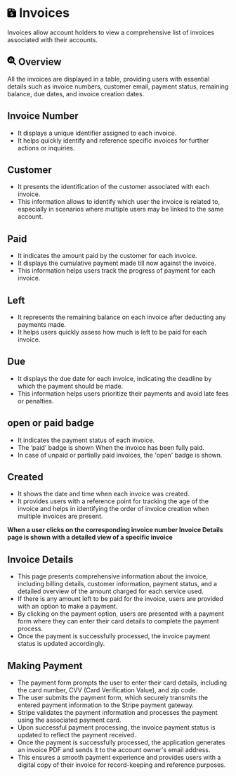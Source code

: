 # <img src="https://raw.githubusercontent.com/vishaldhole173/pro-stream-documentation/main/fontawesome/svgs/solid/file-invoice-dollar.svg" width="20" height="20"> Invoices

Invoices allow account holders to view a comprehensive list of invoices associated with their accounts.

## <img src="https://raw.githubusercontent.com/vishaldhole173/pro-stream-documentation/main/fontawesome/svgs/solid/magnifying-glass-chart.svg" width="20" height="20"> Overview

All the invoices are displayed in a table, providing users with essential details such as invoice numbers, customer email, payment status, remaining balance, due dates, and invoice creation dates.

## Invoice Number

* It displays a unique identifier assigned to each invoice.
* It helps quickly identify and reference specific invoices for further actions or inquiries.

## Customer

* It presents the identification of the customer associated with each invoice.
* This information allows to identify which user the invoice is related to, especially in scenarios where multiple users may be linked to the same account.

## Paid

* It indicates the amount paid by the customer for each invoice.
* It displays the cumulative payment made till now against the invoice.
* This information helps users track the progress of payment for each invoice.

## Left

* It represents the remaining balance on each invoice after deducting any payments made.
* It helps users quickly assess how much is left to be paid for each invoice.

## Due

* It displays the due date for each invoice, indicating the deadline by which the payment should be made.
* This information helps users prioritize their payments and avoid late fees or penalties.

## open or paid badge

* It indicates the payment status of each invoice.
* The ‘paid’ badge is shown When the invoice has been fully paid.
* In case of unpaid or partially paid invoices, the 'open' badge is shown.

## Created

* It shows the date and time when each invoice was created.
* It provides users with a reference point for tracking the age of the invoice and helps in identifying the order of invoice creation when multiple invoices are present.

**When a user clicks on the corresponding invoice number Invoice Details page is shown with a detailed view of a specific invoice**

## Invoice Details

* This page presents comprehensive information about the invoice, including billing details, customer information, payment status, and a detailed overview of the amount charged for each service used.
* If there is any amount left to be paid for the invoice, users are provided with an option to make a payment.
* By clicking on the payment option, users are presented with a payment form where they can enter their card details to complete the payment process.
* Once the payment is successfully processed, the invoice payment status is updated accordingly.

## Making Payment

* The payment form prompts the user to enter their card details, including the card number, CVV (Card Verification Value), and zip code.
* The user submits the payment form, which securely transmits the entered payment information to the Stripe payment gateway.
* Stripe validates the payment information and processes the payment using the associated payment card.
* Upon successful payment processing, the invoice payment status is updated to reflect the payment received.
* Once the payment is successfully processed, the application generates an invoice PDF and sends it to the account owner's email address.
* This ensures a smooth payment experience and provides users with a digital copy of their invoice for record-keeping and reference purposes.
